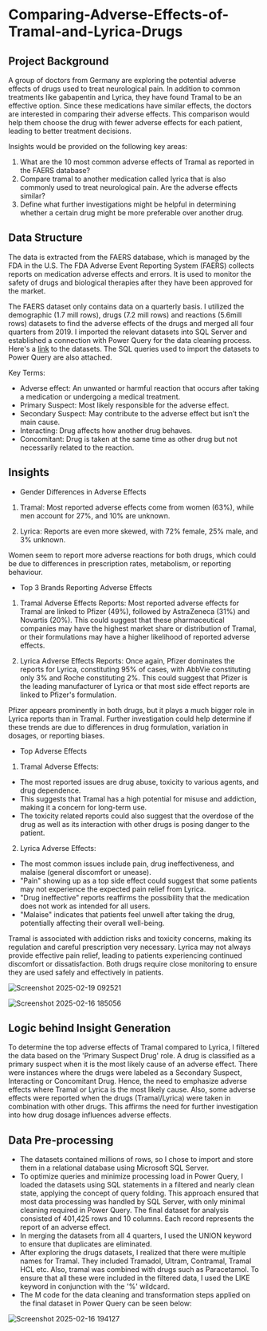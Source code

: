# Comparing-Adverse-Effects-of-Tramal-and-Lyrica-Drugs

## Project Background
A group of doctors from Germany are exploring the potential adverse effects of drugs used to treat neurological pain. In addition to common treatments like gabapentin and Lyrica, they have found Tramal to be an effective option. Since these medications have similar effects, the doctors are interested in comparing their adverse effects. This comparison would help them choose the drug with fewer adverse effects for each patient, leading to better treatment decisions.

Insights would be provided on the following key areas:

1. What are the 10 most common adverse effects of Tramal as reported in the FAERS database?
2. Compare tramal to another medication called lyrica that is also commonly used to treat neurological pain. Are the adverse effects similar?
3. Define what further investigations might be helpful in determining whether a certain drug might be more preferable over another drug.


## Data Structure
The data is extracted from the FAERS database, which is managed by the FDA in the U.S. The FDA Adverse Event Reporting System (FAERS) collects reports on medication adverse effects and errors. It is used to monitor the safety of drugs and biological therapies after they have been approved for the market.

The FAERS dataset only contains data on a quarterly basis. I utilized the demographic (1.7 mill rows), drugs (7.2 mill rows) and reactions (5.6mill rows) datasets to find the adverse effects of the drugs and merged all four quarters from 2019. 
I imported the relevant datasets into SQL Server and established a connection with Power Query for the data cleaning process. 
Here's a [link](https://fis.fda.gov/extensions/FPD-QDE-FAERS/FPD-QDE-FAERS.html) to the datasets. The SQL queries used to import the datasets to Power Query are also attached.

Key Terms:
- Adverse effect: An unwanted or harmful reaction that occurs after taking a medication or undergoing a medical treatment.
- Primary Suspect: Most likely responsible for the adverse effect.
- Secondary Suspect: May contribute to the adverse effect but isn’t the main cause.
- Interacting: Drug affects how another drug behaves.
- Concomitant: Drug is taken at the same time as other drug but not necessarily related to the reaction.

## Insights

- Gender Differences in Adverse Effects
1. Tramal: Most reported adverse effects come from women (63%), while men account for 27%, and 10% are unknown.

2. Lyrica: Reports are even more skewed, with 72% female, 25% male, and 3% unknown.
   
Women seem to report more adverse reactions for both drugs, which could be due to differences in prescription rates, metabolism, or reporting behaviour.

- Top 3 Brands Reporting Adverse Effects
1. Tramal Adverse Effects Reports:
Most reported adverse effects for Tramal are linked to Pfizer (49%), followed by AstraZeneca (31%) and Novartis (20%).
This could suggest that these pharmaceutical companies may have the highest market share or distribution of Tramal, or their formulations may have a higher likelihood of reported adverse effects.

2. Lyrica Adverse Effects Reports:
Once again, Pfizer dominates the reports for Lyrica, constituting 95% of cases, with AbbVie constituting only 3% and Roche constituting 2%.
This could suggest that Pfizer is the leading manufacturer of Lyrica or that most side effect reports are linked to Pfizer's formulation.

Pfizer appears prominently in both drugs, but it plays a much bigger role in Lyrica reports than in Tramal.
Further investigation could help determine if these trends are due to differences in drug formulation, variation in dosages, or reporting biases.

- Top Adverse Effects
1. Tramal Adverse Effects:
- The most reported issues are drug abuse, toxicity to various agents, and drug dependence.
- This suggests that Tramal has a high potential for misuse and addiction, making it a concern for long-term use.
- The toxicity related reports could also suggest that the overdose of the drug as well as its interaction with other drugs is posing danger to the patient. 

2. Lyrica Adverse Effects:
- The most common issues include pain, drug ineffectiveness, and malaise (general discomfort or unease).
- "Pain" showing up as a top side effect could suggest that some patients may not experience the expected pain relief from Lyrica.
- "Drug ineffective" reports reaffirms the possibility that the medication does not work as intended for all users.
- "Malaise" indicates that patients feel unwell after taking the drug, potentially affecting their overall well-being.

Tramal is associated with addiction risks and toxicity concerns, making its regulation and careful prescription very necessary.
Lyrica may not always provide effective pain relief, leading to patients experiencing continued discomfort or dissatisfaction.
Both drugs require close monitoring to ensure they are used safely and effectively in patients.


![Screenshot 2025-02-19 092521](https://github.com/user-attachments/assets/799b4fce-b47e-47f7-a8de-75d1a0e730c0)


![Screenshot 2025-02-16 185056](https://github.com/user-attachments/assets/dba7f03b-befc-450d-be76-4d79249fde05)


## Logic behind Insight Generation
To determine the top adverse effects of Tramal compared to Lyrica, I filtered the data based on the 'Primary Suspect Drug' role. A drug is classified as a primary suspect when it is the most likely cause of an adverse effect. There were instances where the drugs were labeled as a Secondary Suspect, Interacting or Concomitant Drug. Hence, the need to emphasize adverse effects where Tramal or Lyrica is the most likely cause. Also, some adverse effects were reported when the drugs (Tramal/Lyrica) were taken in combination with other drugs. This affirms the need for further investigation into how drug dosage influences adverse effects. 


## Data Pre-processing

- The datasets contained millions of rows, so I chose to import and store them in a relational database using Microsoft SQL Server. 
- To optimize queries and minimize processing load in Power Query, I loaded the datasets using SQL statements in a filtered and nearly clean state, applying the concept of query folding. This approach ensured that most data processing was handled by SQL Server, with only minimal cleaning required in Power Query. The final dataset for analysis consisted of 401,425 rows and 10 columns. Each record represents the report of an adverse effect.
- In merging the datasets from all 4 quarters, I used the UNION keyword to ensure that duplicates are eliminated.
- After exploring the drugs datasets, I realized that there were multiple names for Tramal. They included Tramadol, Ultram, Contramal, Tramal HCL etc.
Also, tramal was combined with drugs such as Paracetamol. To ensure that all these were included in the filtered data, I used the LIKE keyword in conjunction with the '%' wildcard.  
- The M code for the data cleaning and transformation steps applied on the final dataset in Power Query can be seen below:

![Screenshot 2025-02-16 194127](https://github.com/user-attachments/assets/3c7d1c53-c6b5-476f-9cb0-8464474126f6)
